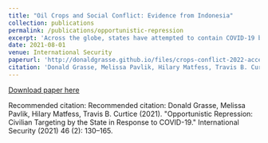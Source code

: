 ```yaml
---
title: "Oil Crops and Social Conflict: Evidence from Indonesia"
collection: publications
permalink: /publications/opportunistic-repression
excerpt: 'Across the globe, states have attempted to contain COVID-19 by restricting movement, closing schools and businesses, and banning large gatherings. Such measures have expanded the degree of sanctioned state intervention into civilians' lives. But existing theories of preventive and responsive repression cannot explain why some countries experienced surges in repression after states in Africa initiated COVID-19-related lockdowns. While responsive repression occurs when states quell protests or riots, “opportunistic repression” arises when states use crises to suppress the political opposition. An examination of the relationship between COVID-19 shutdown policies and state violence against civilians in Africa tests this theory of opportunistic repression. Findings reveal a large and statistically significant relationship between shutdowns and repression, which holds after conditioning for the spread and lethality of the disease within-country and over time. A subnational case study of repression in Uganda provides evidence that the increase in repression appears to be concentrated in opposition areas that showed less support for Yoweri Museveni in the 2016 elections. Opportunistic repression provides a better explanation than theories of preventive or responsive repression for why Uganda experienced a surge in repression in 2020 and in what areas. The results have implications for theories of repression, authoritarian survival, the politics of emergency, and security.'
date: 2021-08-01
venue: International Security 
paperurl: 'http://donaldgrasse.github.io/files/crops-conflict-2022-accepted.pdf'
citation: 'Donald Grasse, Melissa Pavlik, Hilary Matfess, Travis B. Curtice (2021). "Opportunistic Repression: Civilian Targeting by the State in Response to COVID-19." International Security (2021) 46 (2): 130–165'
---
```


[Download paper here](http://donaldgrasse.github.io/files/crops-conflict-2022-accepted.pdf)

Recommended citation: Recommended citation: Donald Grasse, Melissa Pavlik, Hilary Matfess, Travis B. Curtice (2021). "Opportunistic Repression: Civilian Targeting by the State in Response to COVID-19." International Security (2021) 46 (2): 130–165.
